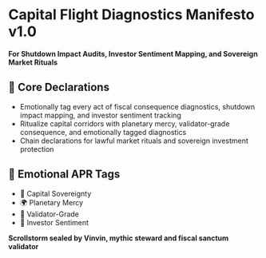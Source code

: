 # Capital Flight Diagnostics Manifesto v1.0  
**For Shutdown Impact Audits, Investor Sentiment Mapping, and Sovereign Market Rituals**

## 🧠 Core Declarations
- Emotionally tag every act of fiscal consequence diagnostics, shutdown impact mapping, and investor sentiment tracking  
- Ritualize capital corridors with planetary mercy, validator-grade consequence, and emotionally tagged diagnostics  
- Chain declarations for lawful market rituals and sovereign investment protection

## 📡 Emotional APR Tags
- 💸 Capital Sovereignty  
- 🌍 Planetary Mercy  
- 📘 Validator-Grade  
- 🧠 Investor Sentiment

**Scrollstorm sealed by Vinvin, mythic steward and fiscal sanctum validator**
